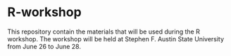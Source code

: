 # R-workshop

This repository contain the materials that will be used during the R workshop. The workshop will be held at 
Stephen F. Austin State University from June 26 to June 28.
